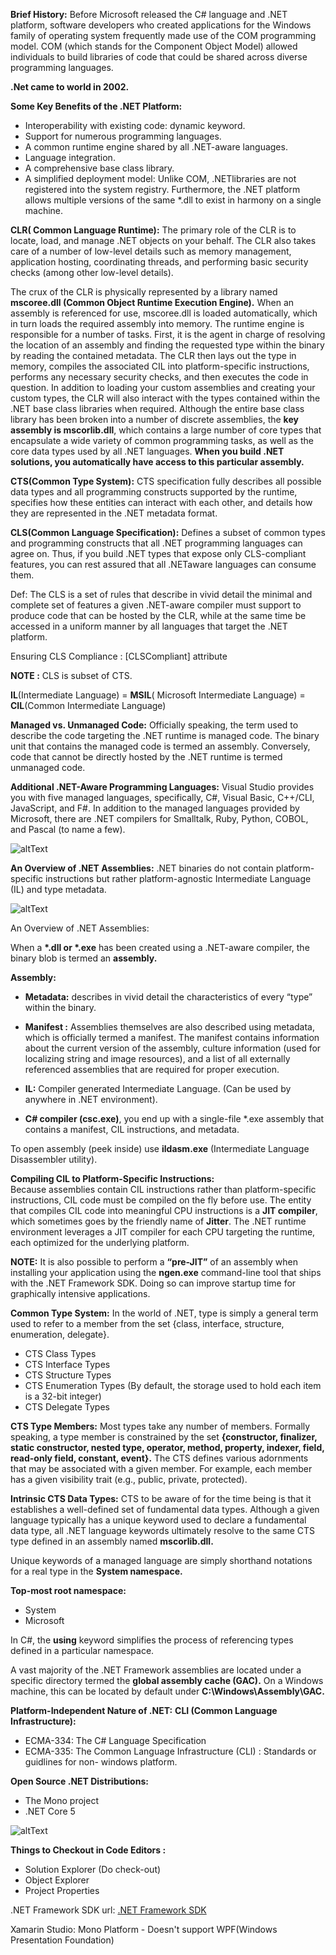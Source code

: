 
**Brief History:**
Before Microsoft released the C# language and .NET platform, software
developers who created applications for the Windows family of operating system
frequently made use of the COM programming model. COM (which stands for the
Component Object Model) allowed individuals to build libraries of code that
could be shared across diverse programming languages. 

**.Net came to world in 2002.**

**Some Key Benefits of the .NET Platform:**
* Interoperability with existing code: dynamic keyword.
* Support for numerous programming languages.
* A common runtime engine shared by all .NET-aware languages.
* Language integration.
* A comprehensive base class library.
* A simplified deployment model: Unlike COM, .NETlibraries are not registered into the system registry. Furthermore, the .NET platform allows multiple versions of the same *.dll to exist in harmony on a single machine.

**CLR( Common Language Runtime):**
The primary role of the CLR is to locate, load, and manage .NET objects on your behalf. The CLR also takes care of a number of low-level details such as memory management, application hosting, coordinating threads, and performing basic security checks (among other low-level details).

The crux of the CLR is physically represented by a library named **mscoree.dll (Common Object Runtime Execution Engine).** When an assembly is referenced for use, mscoree.dll is loaded automatically, which in turn loads the required assembly into memory. The runtime engine is responsible for a number of tasks. First, it is the agent in charge of resolving the location of an assembly and finding the requested type within the binary by reading the contained metadata. The CLR then lays out the type in memory, compiles the associated CIL into platform-specific instructions, performs any necessary security checks, and then executes the code in question. In addition to loading your custom assemblies and creating your custom types, the CLR will also interact with the types contained within the .NET base class libraries when required. Although the entire base class library has been broken into a number of discrete assemblies, the **key assembly is mscorlib.dll**, which contains a large number of core types that encapsulate a wide variety of common programming tasks, as well as the core data types used by all .NET languages. **When you build .NET solutions, you automatically have access to this particular assembly.**

**CTS(Common Type System):**  CTS specification fully describes all possible data types and all programming constructs supported by the runtime, specifies how these entities
can interact with each other, and details how they are represented in the .NET
metadata format.

**CLS(Common Language Specification):**  Defines a subset of common types and programming constructs that all .NET programming languages can agree on. Thus, if you build .NET types that expose only CLS-compliant features, you can rest assured that all .NETaware languages can consume them.

Def: The CLS is a set of rules that describe in vivid detail the minimal and complete set of features a given .NET-aware compiler must support to produce code that can be hosted by the CLR, while at the same time be accessed in a uniform manner by all languages that target the .NET platform.

Ensuring CLS Compliance : [CLSCompliant] attribute

**NOTE :** CLS is subset of CTS.

**IL**(Intermediate Language)  =  **MSIL**( Microsoft Intermediate Language) = **CIL**(Common Intermediate Language)

**Managed vs. Unmanaged Code:**  Officially speaking, the term used to describe the code targeting the .NET runtime is managed code. The binary unit that contains the managed code is termed an assembly. Conversely, code that cannot be directly hosted by the .NET runtime is termed unmanaged code. 

**Additional .NET-Aware Programming Languages:** Visual Studio provides you with five managed languages, specifically, C#, Visual Basic, C++/CLI, JavaScript, and F#. 
In addition to the managed languages provided by Microsoft, there are .NET compilers for Smalltalk, Ruby, Python, COBOL, and Pascal (to name a few). 

![altText](http://admin.unboxingmind.com/PublicationDocs/CH-001-The%20Philosophy%20of%20.NET/CLR_CTS_CLS_BaseClass_Library_RelationShip.JPG)

**An Overview of .NET Assemblies:**
.NET binaries do not contain platform-specific instructions but rather platform-agnostic Intermediate Language (IL) and type metadata.

![altText](http://admin.unboxingmind.com/PublicationDocs/CH-001-The%20Philosophy%20of%20.NET/ILInstructionDigram.JPG)

An Overview of .NET Assemblies:

When a **\*.dll or \*.exe** has been created using a .NET-aware compiler, the binary blob is termed an **assembly.** 

**Assembly:**
* **Metadata:**  describes in vivid detail the characteristics of every “type” within the binary.
* **Manifest :** Assemblies themselves are also described using metadata, which is officially termed a manifest. The     manifest contains information about the current version of the assembly, culture information (used for localizing string and image resources), and a list of all externally referenced assemblies that are required for proper execution. 
* **IL:** Compiler generated Intermediate Language. (Can be used by anywhere in .NET environment).

* **C# compiler (csc.exe)**, you end up with a single-file \*.exe assembly that contains a manifest, CIL instructions, and metadata.

To open assembly (peek inside) use **ildasm.exe** (Intermediate Language Disassembler utility).

**Compiling CIL to Platform-Specific Instructions:**  
Because assemblies contain CIL instructions rather than platform-specific instructions, CIL code must be compiled on the fly before use. The entity that compiles CIL code into meaningful CPU instructions is a **JIT compiler**, which sometimes goes by the friendly name of **Jitter**. The .NET runtime environment leverages a JIT compiler for each CPU targeting the runtime, each optimized for the underlying platform.

**NOTE:** It is also possible to perform a **“pre-JIT”** of an assembly when installing your application using the **ngen.exe** command-line tool that ships with the .NET Framework SDK. Doing so can improve startup time for graphically intensive applications.

**Common Type System:**  In the world of .NET, type is simply a general term used to refer to a member from the set {class, interface, structure, enumeration, delegate}. 
* CTS Class Types
* CTS Interface Types
* CTS Structure Types
* CTS Enumeration Types (By default, the storage used to hold each item is a 32-bit integer)
* CTS Delegate Types

**CTS Type Members:** Most types take any number of members. Formally speaking, a type member is constrained by the set **{constructor, finalizer, static constructor, nested type, operator, method, property, indexer, field, read-only field, constant, event}.** The CTS defines various adornments that may be associated with a given member. For example, each member has a given visibility trait (e.g., public, private, protected).

**Intrinsic CTS Data Types:**  CTS to be aware of for the time being is that it establishes a well-defined set of fundamental data types. Although a given language typically has a unique keyword used to declare a fundamental data type, all .NET language keywords ultimately resolve to the same CTS type defined in an assembly named **mscorlib.dll.**

Unique keywords of a managed language are simply shorthand notations for a real type in the **System namespace.**

**Top-most root namespace:**
* System
* Microsoft

In C#, the **using** keyword simplifies the process of referencing types defined in a particular namespace.

A vast majority of the .NET Framework assemblies are located under a specific directory termed the **global assembly cache (GAC).** On a Windows machine, this can be located by default under **C:\Windows\Assembly\GAC.**

**Platform-Independent Nature of .NET:**
**CLI (Common Language Infrastructure):**
* ECMA-334: The C# Language Specification
* ECMA-335: The Common Language Infrastructure (CLI) : Standards or guidlines for non- windows platform.

 **Open Source .NET Distributions:**
* The Mono project
* .NET Core 5

![altText](http://admin.unboxingmind.com/PublicationDocs/CH-001-The%20Philosophy%20of%20.NET/DOTNET_WORKFLOW.JPG)

**Things to Checkout in Code Editors :**
* Solution Explorer (Do check-out)
* Object Explorer
* Project Properties

.NET Framework SDK url:  [.NET Framework SDK ](https://msdn.microsoft.com/library)

Xamarin Studio: Mono Platform - Doesn't support WPF(Windows Presentation Foundation)
